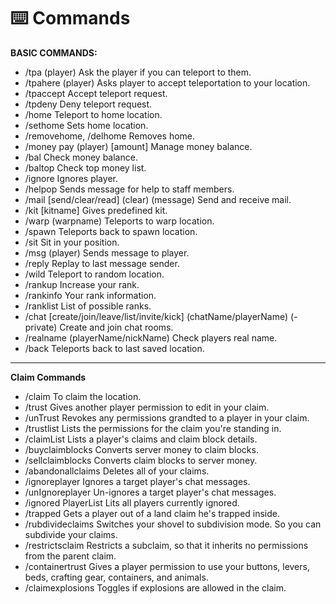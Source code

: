 # ⌨️ Commands

**BASIC COMMANDS:**

* /tpa (player) Ask the player if you can teleport to them.
* /tpahere (player) Asks player to accept teleportation to your location.
* /tpaccept Accept teleport request.
* /tpdeny Deny teleport request.
* /home Teleport to home location.
* /sethome Sets home location.
* /removehome, /delhome Removes home.
* /money pay (player) \[amount] Manage money balance.
* /bal Check money balance.
* /baltop Check top money list.
* /ignore Ignores player.
* /helpop Sends message for help to staff members.
* /mail \[send/clear/read] (clear) (message) Send and receive mail.
* /kit \[kitname] Gives predefined kit.
* /warp (warpname) Teleports to warp location.
* /spawn Teleports back to spawn location.
* /sit Sit in your position.
* /msg (player) Sends message to player.
* /reply Replay to last message sender.
* /wild Teleport to random location.
* /rankup Increase your rank.
* /rankinfo Your rank information.
* /ranklist List of possible ranks.
* /chat \[create/join/leave/list/invite/kick] (chatName/playerName) (-private) Create and join chat rooms.
* /realname (playerName/nickName) Check players real name.
* /back Teleports back to last saved location.

***

**Claim Commands**

* /claim To claim the location.
* /trust Gives another player permission to edit in your claim.
* /unTrust Revokes any permissions grandted to a player in your claim.
* /trustlist Lists the permissions for the claim you're standing in.
* /claimList Lists a player's claims and claim block details.
* /buyclaimblocks Converts server money to claim blocks.
* /sellclaimblocks Converts claim blocks to server money.
* /abandonallclaims Deletes all of your claims.
* /ignoreplayer Ignores a target player's chat messages.
* /unIgnoreplayer Un-ignores a target player's chat messages.
* /ignored PlayerList Lits all players currently ignored.
* /trapped Gets a player out of a land claim he's trapped inside.
* /rubdivideclaims Switches your shovel to subdivision mode. So you can subdivide your claims.
* /restrictsclaim Restricts a subclaim, so that it inherits no permissions from the parent claim.
* /containertrust Gives a player permission to use your buttons, levers, beds, crafting gear, containers, and animals.
* /claimexplosions Toggles if explosions are allowed in the claim.

